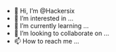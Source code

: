 - 👋 Hi, I’m @Hackersix
- 👀 I’m interested in ...
- 🌱 I’m currently learning ...
- 💞️ I’m looking to collaborate on ...
- 📫 How to reach me ...

<!---
Hackersix/Hackersix is a ✨ special ✨ repository because its `README.md` (this file) appears on your GitHub profile.
You can click the Preview link to take a look at your changes.
--->
